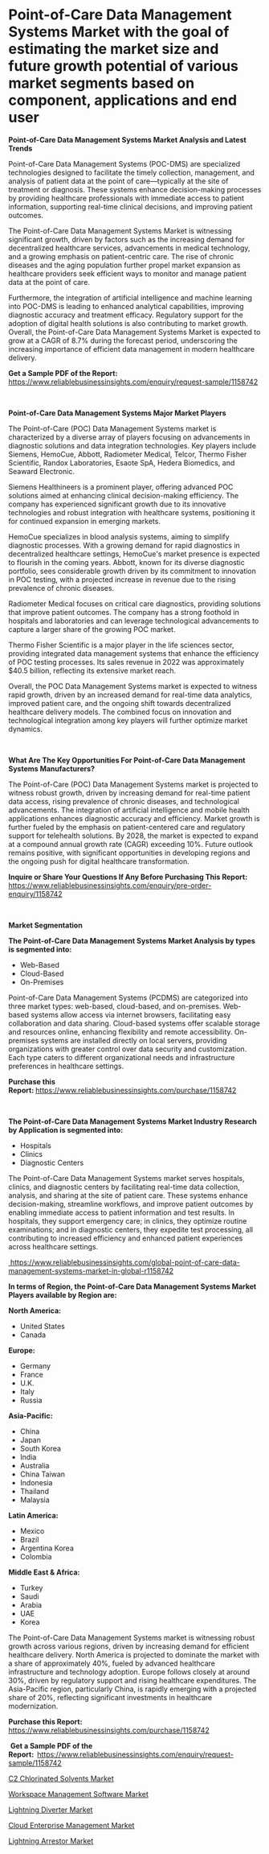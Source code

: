 <p><h1>Point-of-Care Data Management Systems Market with the goal of estimating the market size and future growth potential of various market segments based on component, applications and end user</h1></p><p><strong>Point-of-Care Data Management Systems Market Analysis and Latest Trends</strong></p>
<p><p>Point-of-Care Data Management Systems (POC-DMS) are specialized technologies designed to facilitate the timely collection, management, and analysis of patient data at the point of care—typically at the site of treatment or diagnosis. These systems enhance decision-making processes by providing healthcare professionals with immediate access to patient information, supporting real-time clinical decisions, and improving patient outcomes.</p><p>The Point-of-Care Data Management Systems Market is witnessing significant growth, driven by factors such as the increasing demand for decentralized healthcare services, advancements in medical technology, and a growing emphasis on patient-centric care. The rise of chronic diseases and the aging population further propel market expansion as healthcare providers seek efficient ways to monitor and manage patient data at the point of care.</p><p>Furthermore, the integration of artificial intelligence and machine learning into POC-DMS is leading to enhanced analytical capabilities, improving diagnostic accuracy and treatment efficacy. Regulatory support for the adoption of digital health solutions is also contributing to market growth. Overall, the Point-of-Care Data Management Systems Market is expected to grow at a CAGR of 8.7% during the forecast period, underscoring the increasing importance of efficient data management in modern healthcare delivery.</p></p>
<p><strong>Get a Sample PDF of the Report:&nbsp;</strong> <a href="https://www.reliablebusinessinsights.com/enquiry/request-sample/1158742?utm_campaign=57&utm_medium=2&utm_source=Github&utm_content=ia&utm_term=17112024&utm_id=point-of-care-data-management-systems">https://www.reliablebusinessinsights.com/enquiry/request-sample/1158742</a></p>
<p>&nbsp;</p>
<p><strong>Point-of-Care Data Management Systems Major Market Players</strong></p>
<p><p>The Point-of-Care (POC) Data Management Systems market is characterized by a diverse array of players focusing on advancements in diagnostic solutions and data integration technologies. Key players include Siemens, HemoCue, Abbott, Radiometer Medical, Telcor, Thermo Fisher Scientific, Randox Laboratories, Esaote SpA, Hedera Biomedics, and Seaward Electronic.</p><p>Siemens Healthineers is a prominent player, offering advanced POC solutions aimed at enhancing clinical decision-making efficiency. The company has experienced significant growth due to its innovative technologies and robust integration with healthcare systems, positioning it for continued expansion in emerging markets.</p><p>HemoCue specializes in blood analysis systems, aiming to simplify diagnostic processes. With a growing demand for rapid diagnostics in decentralized healthcare settings, HemoCue's market presence is expected to flourish in the coming years. Abbott, known for its diverse diagnostic portfolio, sees considerable growth driven by its commitment to innovation in POC testing, with a projected increase in revenue due to the rising prevalence of chronic diseases.</p><p>Radiometer Medical focuses on critical care diagnostics, providing solutions that improve patient outcomes. The company has a strong foothold in hospitals and laboratories and can leverage technological advancements to capture a larger share of the growing POC market.</p><p>Thermo Fisher Scientific is a major player in the life sciences sector, providing integrated data management systems that enhance the efficiency of POC testing processes. Its sales revenue in 2022 was approximately $40.5 billion, reflecting its extensive market reach.</p><p>Overall, the POC Data Management Systems market is expected to witness rapid growth, driven by an increased demand for real-time data analytics, improved patient care, and the ongoing shift towards decentralized healthcare delivery models. The combined focus on innovation and technological integration among key players will further optimize market dynamics.</p></p>
<p>&nbsp;</p>
<p><strong>What Are The Key Opportunities For Point-of-Care Data Management Systems Manufacturers?</strong></p>
<p><p>The Point-of-Care (POC) Data Management Systems market is projected to witness robust growth, driven by increasing demand for real-time patient data access, rising prevalence of chronic diseases, and technological advancements. The integration of artificial intelligence and mobile health applications enhances diagnostic accuracy and efficiency. Market growth is further fueled by the emphasis on patient-centered care and regulatory support for telehealth solutions. By 2028, the market is expected to expand at a compound annual growth rate (CAGR) exceeding 10%. Future outlook remains positive, with significant opportunities in developing regions and the ongoing push for digital healthcare transformation.</p></p>
<p><strong>Inquire or Share Your Questions If Any Before Purchasing This Report:</strong> <a href="https://www.reliablebusinessinsights.com/enquiry/pre-order-enquiry/1158742?utm_campaign=57&utm_medium=2&utm_source=Github&utm_content=ia&utm_term=17112024&utm_id=point-of-care-data-management-systems">https://www.reliablebusinessinsights.com/enquiry/pre-order-enquiry/1158742</a></p>
<p>&nbsp;</p>
<p><strong>Market Segmentation</strong></p>
<p><strong>The Point-of-Care Data Management Systems Market Analysis by types is segmented into:</strong></p>
<p><ul><li>Web-Based</li><li>Cloud-Based</li><li>On-Premises</li></ul></p>
<p><p>Point-of-Care Data Management Systems (PCDMS) are categorized into three market types: web-based, cloud-based, and on-premises. Web-based systems allow access via internet browsers, facilitating easy collaboration and data sharing. Cloud-based systems offer scalable storage and resources online, enhancing flexibility and remote accessibility. On-premises systems are installed directly on local servers, providing organizations with greater control over data security and customization. Each type caters to different organizational needs and infrastructure preferences in healthcare settings.</p></p>
<p><strong>Purchase this Report:&nbsp;</strong><a href="https://www.reliablebusinessinsights.com/purchase/1158742?utm_campaign=57&utm_medium=2&utm_source=Github&utm_content=ia&utm_term=17112024&utm_id=point-of-care-data-management-systems">https://www.reliablebusinessinsights.com/purchase/1158742</a></p>
<p>&nbsp;</p>
<p><strong>The Point-of-Care Data Management Systems Market Industry Research by Application is segmented into:</strong></p>
<p><ul><li>Hospitals</li><li>Clinics</li><li>Diagnostic Centers</li></ul></p>
<p><p>The Point-of-Care Data Management Systems market serves hospitals, clinics, and diagnostic centers by facilitating real-time data collection, analysis, and sharing at the site of patient care. These systems enhance decision-making, streamline workflows, and improve patient outcomes by enabling immediate access to patient information and test results. In hospitals, they support emergency care; in clinics, they optimize routine examinations; and in diagnostic centers, they expedite test processing, all contributing to increased efficiency and enhanced patient experiences across healthcare settings.</p></p>
<p><a href="https://www.reliablebusinessinsights.com/global-point-of-care-data-management-systems-market-in-global-r1158742?utm_campaign=57&utm_medium=2&utm_source=Github&utm_content=ia&utm_term=17112024&utm_id=point-of-care-data-management-systems">&nbsp;https://www.reliablebusinessinsights.com/global-point-of-care-data-management-systems-market-in-global-r1158742</a></p>
<p><strong>In terms of Region, the Point-of-Care Data Management Systems Market Players available by Region are:</strong></p>
<p>
    <p> <strong> North America: </strong>
        <ul>
            <li>United States</li>
            <li>Canada</li>
        </ul>
        </p> 
    <p> <strong> Europe: </strong>
        <ul>
            <li>Germany</li>
            <li>France</li>
            <li>U.K.</li>
            <li>Italy</li>
            <li>Russia</li>
        </ul>
        </p> 
    <p> <strong> Asia-Pacific: </strong>
        <ul>
            <li>China</li>
            <li>Japan</li>
            <li>South Korea</li>
            <li>India</li>
            <li>Australia</li>
            <li>China Taiwan</li>
            <li>Indonesia</li>
            <li>Thailand</li>
            <li>Malaysia</li>
        </ul>
        </p> 
    <p> <strong> Latin America: </strong>
        <ul>
            <li>Mexico</li>
            <li>Brazil</li>
            <li>Argentina Korea</li>
            <li>Colombia</li>
        </ul>
        </p> 
    <p> <strong> Middle East & Africa: </strong>
        <ul>
            <li>Turkey</li>
            <li>Saudi</li>
            <li>Arabia</li>
            <li>UAE</li>
            <li>Korea</li>
        </ul>
    </p>
    </p>
<p><p>The Point-of-Care Data Management Systems market is witnessing robust growth across various regions, driven by increasing demand for efficient healthcare delivery. North America is projected to dominate the market with a share of approximately 40%, fueled by advanced healthcare infrastructure and technology adoption. Europe follows closely at around 30%, driven by regulatory support and rising healthcare expenditures. The Asia-Pacific region, particularly China, is rapidly emerging with a projected share of 20%, reflecting significant investments in healthcare modernization.</p></p>
<p><strong>Purchase this Report: </strong><a href="https://www.reliablebusinessinsights.com/purchase/1158742?utm_campaign=57&utm_medium=2&utm_source=Github&utm_content=ia&utm_term=17112024&utm_id=point-of-care-data-management-systems">https://www.reliablebusinessinsights.com/purchase/1158742</a></p>
<p>&nbsp;<strong>Get a Sample PDF of the Report:&nbsp;&nbsp;</strong><a href="https://www.reliablebusinessinsights.com/enquiry/request-sample/1158742?utm_campaign=57&utm_medium=2&utm_source=Github&utm_content=ia&utm_term=17112024&utm_id=point-of-care-data-management-systems">https://www.reliablebusinessinsights.com/enquiry/request-sample/1158742</a></p>
<p><strong></strong></p>
<p><p><a href="https://github.com/bmorecock/Market-Research-Report-List-5/blob/main/c2-chlorinated-solvents-market.md?utm_campaign=57&utm_medium=2&utm_source=Github&utm_content=ia&utm_term=17112024&utm_id=point-of-care-data-management-systems">C2 Chlorinated Solvents Market</a></p><p><a href="https://issuu.com/reportprime-2/docs/workspace-management-software-marke_ac84ca23116fb8?utm_campaign=57&utm_medium=2&utm_source=Github&utm_content=ia&utm_term=17112024&utm_id=point-of-care-data-management-systems">Workspace Management Software Market</a></p><p><a href="https://www.linkedin.com/pulse/global-lightning-diverter-market-analysis-key-trends-future-eirce?utm_campaign=57&utm_medium=2&utm_source=Github&utm_content=ia&utm_term=17112024&utm_id=point-of-care-data-management-systems">Lightning Diverter Market</a></p><p><a href="https://github.com/AshrafKhan865/Market-Research-Report-List-1/blob/main/cloud-enterprise-management-market.md?utm_campaign=57&utm_medium=2&utm_source=Github&utm_content=ia&utm_term=17112024&utm_id=point-of-care-data-management-systems">Cloud Enterprise Management Market</a></p><p><a href="https://www.linkedin.com/pulse/lightning-arrestor-market-size-growth-trends-statistics-in96e?utm_campaign=57&utm_medium=2&utm_source=Github&utm_content=ia&utm_term=17112024&utm_id=point-of-care-data-management-systems">Lightning Arrestor Market</a></p></p>